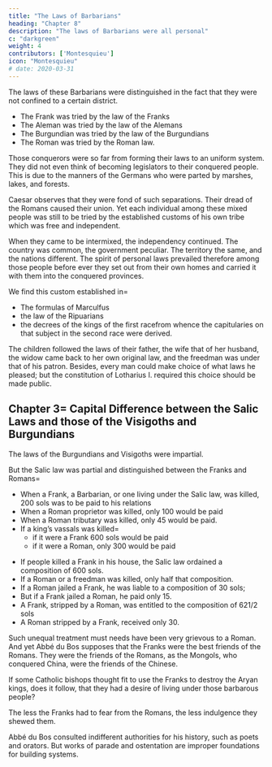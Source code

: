 ```yaml
---
title: "The Laws of Barbarians"
heading: "Chapter 8"
description: "The laws of Barbarians were all personal"
c: "darkgreen"
weight: 4
contributors: ['Montesquieu']
icon: "Montesquieu"
# date: 2020-03-31
---
```




The laws of these Barbarians were distinguished in the fact that they were not confined to a certain district.
- The Frank was tried by the law of the Franks
- The Aleman was tried by the law of the Alemans
- The Burgundian was tried by the law of the Burgundians
- The Roman was tried by the Roman law.

Those conquerors were so far from forming their laws to an uniform system. They did not even think of becoming legislators to their conquered people. This is due to the manners of the Germans who were parted by marshes, lakes, and forests.
    
Caesar observes that they were fond of such separations. Their dread of the Romans caused their union. Yet each individual among these mixed people was still to be tried by the established customs of his own tribe which was free and independent.

When they came to be intermixed, the independency continued. The country was common, the government peculiar. The territory the same, and the nations different. The spirit of personal laws prevailed therefore among those people before ever they set out from their own homes and carried it with them into the conquered provinces.

We find this custom established in= 
- The formulas of Marculfus
- the law of the Ripuarians
- the decrees of the kings of the first racefrom whence the capitularies on that subject in the second race were derived.

The children followed the laws of their father, the wife that of her husband, the widow came back to her own original law, and the freedman was under that of his patron. Besides, every man could make choice of what laws he pleased; but the constitution of Lotharius I. required this choice should be made public.




## Chapter 3=  Capital Difference between the Salic Laws and those of the Visigoths and Burgundians

The laws of the Burgundians and Visigoths were impartial.

But the Salic law was partial and distinguished between the Franks and Romans= 
- When a Frank, a Barbarian, or one living under the Salic law, was killed, 200 sols was to be paid to his relations
- When a Roman proprietor was killed, only 100 would be paid
- When a Roman tributary was killed, only 45 would be paid.
- If a king’s vassals was killed= 
  - if it were a Frank 600 sols would be paid
  - if it were a Roman, only 300 would be paid

<!-- The Salic law made therefore a cruel distinction between the Frank and Roman lord, and the Frank and Roman commoner. -->

- If people killed a Frank in his house, the Salic law ordained a composition of 600 sols.
- If a Roman or a freedman was killed, only half that composition.
- If a Roman jailed a Frank, he was liable to a composition of 30 sols;
- But if a Frank jailed a Roman, he paid only 15.
- A Frank, stripped by a Roman, was entitled to the composition of 621/2 sols
- A Roman stripped by a Frank, received only 30.

Such unequal treatment must needs have been very grievous to a Roman. And yet Abbé du Bos supposes that the Franks were the best friends of the Romans. They were the friends of the Romans, as the Mongols, who conquered China, were the friends of the Chinese.

If some Catholic bishops thought fit to use the Franks to destroy the Aryan kings, does it follow, that they had a desire of living under those barbarous people?

The less the Franks had to fear from the Romans, the less indulgence they shewed them.

Abbé du Bos consulted indifferent authorities for his history, such as poets and orators. But works of parade and ostentation are improper foundations for building systems.

